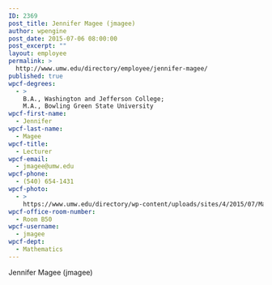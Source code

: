 ```yaml
---
ID: 2369
post_title: Jennifer Magee (jmagee)
author: wpengine
post_date: 2015-07-06 08:00:00
post_excerpt: ""
layout: employee
permalink: >
  http://www.umw.edu/directory/employee/jennifer-magee/
published: true
wpcf-degrees:
  - >
    B.A., Washington and Jefferson College;
    M.A., Bowling Green State University
wpcf-first-name:
  - Jennifer
wpcf-last-name:
  - Magee
wpcf-title:
  - Lecturer
wpcf-email:
  - jmagee@umw.edu
wpcf-phone:
  - (540) 654-1431
wpcf-photo:
  - >
    https://www.umw.edu/directory/wp-content/uploads/sites/4/2015/07/Magee-Jennifer13.jpg
wpcf-office-room-number:
  - Room B50
wpcf-username:
  - jmagee
wpcf-dept:
  - Mathematics
---
```

Jennifer Magee (jmagee)